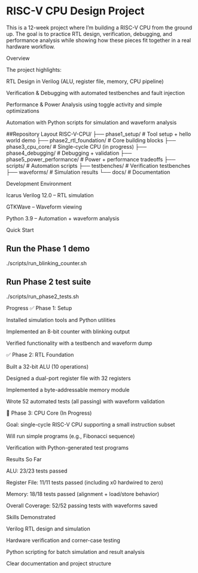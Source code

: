 # RISC-V CPU Design Project

This is a 12-week project where I’m building a RISC-V CPU from the ground up. The goal is to practice RTL design, verification, debugging, and performance analysis while showing how these pieces fit together in a real hardware workflow.

Overview

The project highlights:

RTL Design in Verilog (ALU, register file, memory, CPU pipeline)

Verification & Debugging with automated testbenches and fault injection

Performance & Power Analysis using toggle activity and simple optimizations

Automation with Python scripts for simulation and waveform analysis

##Repository Layout
RISC-V-CPU/
├── phase1_setup/              # Tool setup + hello world demo
├── phase2_rtl_foundation/     # Core building blocks
├── phase3_cpu_core/           # Single-cycle CPU (in progress)
├── phase4_debugging/          # Debugging + validation
├── phase5_power_performance/  # Power + performance tradeoffs
├── scripts/                   # Automation scripts
├── testbenches/               # Verification testbenches
├── waveforms/                 # Simulation results
└── docs/                      # Documentation

Development Environment

Icarus Verilog 12.0 – RTL simulation

GTKWave – Waveform viewing

Python 3.9 – Automation + waveform analysis

Quick Start
## Run the Phase 1 demo
./scripts/run_blinking_counter.sh

## Run Phase 2 test suite
./scripts/run_phase2_tests.sh

Progress
✅ Phase 1: Setup

Installed simulation tools and Python utilities

Implemented an 8-bit counter with blinking output

Verified functionality with a testbench and waveform dump

✅ Phase 2: RTL Foundation

Built a 32-bit ALU (10 operations)

Designed a dual-port register file with 32 registers

Implemented a byte-addressable memory module

Wrote 52 automated tests (all passing) with waveform validation

🚧 Phase 3: CPU Core (In Progress)

Goal: single-cycle RISC-V CPU supporting a small instruction subset

Will run simple programs (e.g., Fibonacci sequence)

Verification with Python-generated test programs

Results So Far

ALU: 23/23 tests passed

Register File: 11/11 tests passed (including x0 hardwired to zero)

Memory: 18/18 tests passed (alignment + load/store behavior)

Overall Coverage: 52/52 passing tests with waveforms saved

Skills Demonstrated

Verilog RTL design and simulation

Hardware verification and corner-case testing

Python scripting for batch simulation and result analysis

Clear documentation and project structure
